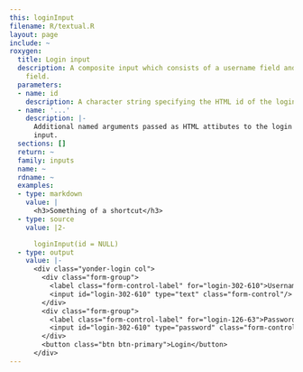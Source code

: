 ```yaml
---
this: loginInput
filename: R/textual.R
layout: page
include: ~
roxygen:
  title: Login input
  description: A composite input which consists of a username field and a password
    field.
  parameters:
  - name: id
    description: A character string specifying the HTML id of the login input.
  - name: '...'
    description: |-
      Additional named arguments passed as HTML attibutes to the login
      input.
  sections: []
  return: ~
  family: inputs
  name: ~
  rdname: ~
  examples:
  - type: markdown
    value: |
      <h3>Something of a shortcut</h3>
  - type: source
    value: |2-

      loginInput(id = NULL)
  - type: output
    value: |-
      <div class="yonder-login col">
        <div class="form-group">
          <label class="form-control-label" for="login-302-610">Username</label>
          <input id="login-302-610" type="text" class="form-control"/>
        </div>
        <div class="form-group">
          <label class="form-control-label" for="login-126-63">Password</label>
          <input id="login-302-610" type="password" class="form-control"/>
        </div>
        <button class="btn btn-primary">Login</button>
      </div>
---
```


